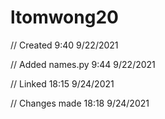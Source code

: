 # ltomwong20

// Created 9:40 9/22/2021

// Added names.py 9:44 9/22/2021

// Linked 18:15 9/24/2021

// Changes made 18:18 9/24/2021
